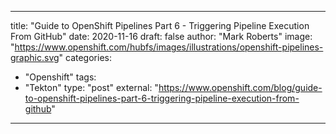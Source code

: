 
--- 

title: "Guide to OpenShift Pipelines Part 6 - Triggering Pipeline Execution From GitHub"
date: 2020-11-16
draft: false
author: "Mark Roberts"
image: "https://www.openshift.com/hubfs/images/illustrations/openshift-pipelines-graphic.svg"
categories:
- "Openshift"
tags:
- "Tekton"
type: "post"
external: "https://www.openshift.com/blog/guide-to-openshift-pipelines-part-6-triggering-pipeline-execution-from-github"
---
